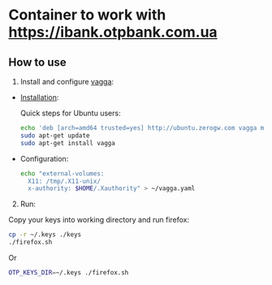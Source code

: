 # Container to work with https://ibank.otpbank.com.ua

## How to use

1. Install and configure [vagga](https://vagga.readthedocs.io/en/latest/index.html):
  * [Installation](https://vagga.readthedocs.io/en/latest/installation.html):
    
    Quick steps for Ubuntu users:
    
    ```sh
    echo 'deb [arch=amd64 trusted=yes] http://ubuntu.zerogw.com vagga main' | sudo tee /etc/apt/sources.list.d/vagga.list
    sudo apt-get update
    sudo apt-get install vagga
    ```

  * Configuration:
    
    ```sh
    echo "external-volumes:
      X11: /tmp/.X11-unix/
      x-authority: $HOME/.Xauthority" > ~/vagga.yaml
    ```

2. Run:

  Copy your keys into working directory and run firefox:
  
  ```sh
  cp -r ~/.keys ./keys
  ./firefox.sh
  ```
  
  Or
  
  ```sh
  OTP_KEYS_DIR=~/.keys ./firefox.sh
  ```
